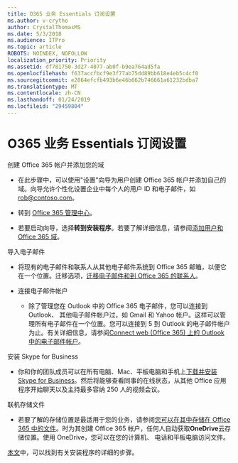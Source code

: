 ```yaml
---
title: O365 业务 Essentials 订阅设置
ms.author: v-crytho
author: CrystalThomasMS
ms.date: 5/3/2018
ms.audience: ITPro
ms.topic: article
ROBOTS: NOINDEX, NOFOLLOW
localization_priority: Priority
ms.assetid: df781750-3d27-4077-ab0f-b9ea764ad5fa
ms.openlocfilehash: f637accfbcf9e3f77ab75dd89bb618e4eb5c4cf0
ms.sourcegitcommit: e2864efcfb493b6e46b662b746661a61232bdba7
ms.translationtype: MT
ms.contentlocale: zh-CN
ms.lasthandoff: 01/24/2019
ms.locfileid: "29459804"
---
```

# <a name="setting-up-your-o365-business-essentials-subscription"></a>O365 业务 Essentials 订阅设置

创建 Office 365 帐户并添加您的域
  
- 在此步骤中，可以使用"设置"向导为用户创建 Office 365 帐户并添加自己的域。向导允许个性化设置企业中每个人的用户 ID 和电子邮件，如 rob@contoso.com。
    
- 转到 [Office 365 管理中心](https://login.partner.microsoftonline.cn/)。
    
- 若要启动向导，选择**转到安装程序**。若要了解详细信息，请参阅[添加用户和 Office 365 域](https://support.office.com/en-US/Article/Add-users-and-domain-to-Office-365-6383f56d-3d09-4dcb-9b41-b5f5a5efd611)。
    
导入电子邮件
  
- 将现有的电子邮件和联系人从其他电子邮件系统到 Office 365 邮箱，以便它在一个位置。迁移选项，[迁移电子邮件和到 Office 365 的联系人](https://support.office.com/en-US/Article/Migrate-email-and-contacts-to-Office-365-a3e3bddb-582e-4133-8670-e61b9f58627e)。
    
- 连接电子邮件帐户
    
  - 除了管理您在 Outlook 中的 Office 365 电子邮件，您可以连接到 Outlook、 其他电子邮件帐户过，如 Gmail 和 Yahoo 帐户。这样可以管理所有电子邮件在一个位置。您可以连接到 5 到 Outlook 的电子邮件帐户为止。有关详细信息，请参阅[Connect web (Office 365) 上的 Outlook 中的电子邮件帐户](https://support.office.com/en-US/Article/Connect-email-accounts-in-Outlook-on-the-web-Office-365-d7012ff0-924f-4f78-8aca-c3912d886c4d)。 
    
安装 Skype for Business
  
- 你和你的团队成员可以在所有电脑、Mac、平板电脑和手机上[下载并安装 Skype for Business](https://support.office.com/en-US/Article/download-and-install-Skype-for-Business-8a0d4da8-9d58-44f9-9759-5c8f340cb3fb)。然后将能够查看同事的在线状态，从其他 Office 应用程序开始聊天以及主持最多容纳 250 人的视频会议。 
    
联机存储文件
  
- 若要了解的存储位置是最适用于您的业务，请参阅[您可以在其中存储在 Office 365 中的文件](https://support.office.com/article/c7c20284-bc94-47f4-9728-d28e9daf0790.aspx)。时为其创建 Office 365 帐户，任何人自动获取**OneDrive**云存储位置。使用 OneDrive，您可以在您的计算机、 电话和平板电脑访问文件。 
    
[本文](https://support.office.com/en-US/Article/set-up-Office-365-for-business-6a3a29a0-e616-4713-99d1-15eda62d04fa#ID0EAAAABAAA=Business_Essentials)中，可以找到有关安装程序的详细的步骤。
  

